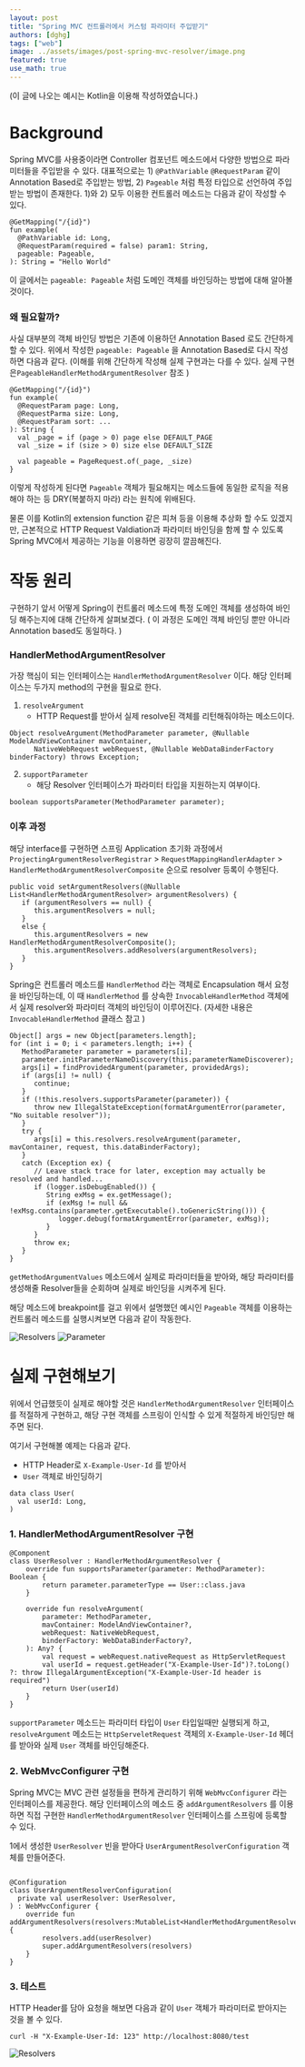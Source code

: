 ```yaml
---
layout: post
title: "Spring MVC 컨트롤러에서 커스텀 파라미터 주입받기"
authors: [dghg]
tags: ["web"]
image: ../assets/images/post-spring-mvc-resolver/image.png
featured: true
use_math: true
---
```


(이 글에 나오는 예시는 Kotlin을 이용해 작성하였습니다.)


# Background

Spring MVC를 사용중이라면 Controller 컴포넌트 메소드에서 다양한 방법으로 파라미터들을 주입받을 수 있다. 대표적으로는 1) `@PathVariable` `@RequestParam` 같이 Annotation Based로 주입받는 방법, 2) `Pageable` 처럼 특정 타입으로 선언하여 주입받는 방법이 존재한다. 1)와 2) 모두 이용한 컨트롤러 메소드는 다음과 같이 작성할 수 있다.

```
@GetMapping("/{id}")
fun example(
  @PathVariable id: Long,
  @RequestParam(required = false) param1: String,
  pageable: Pageable,
): String = "Hello World"
```

이 글에서는 `pageable: Pageable` 처럼 도메인 객체를 바인딩하는 방법에 대해 알아볼 것이다.


### 왜 필요할까?

사실 대부분의 객체 바인딩 방법은 기존에 이용하던 Annotation Based 로도 간단하게 할 수 있다. 위에서 작성한 `pageable: Pageable`  을 Annotation Based로 다시 작성하면 다음과 같다. 
(이해를 위해 간단하게 작성해 실제 구현과는 다를 수 있다. 실제 구현은`PageableHandlerMethodArgumentResolver` 참조 )

```
@GetMapping("/{id}")
fun example(
  @RequestParam page: Long,
  @RequestParma size: Long,
  @RequestParam sort: ...
): String {
  val _page = if (page > 0) page else DEFAULT_PAGE
  val _size = if (size > 0) size else DEFAULT_SIZE

  val pageable = PageRequest.of(_page, _size)
}
```


이렇게 작성하게 된다면 `Pageable` 객체가 필요해지는 메소드들에 동일한 로직을 적용해야 하는 등 DRY(복붙하지 마라) 라는 원칙에 위배된다.

물론 이를 Kotlin의 extension function 같은 피쳐 등을 이용해 추상화 할 수도 있겠지만, 근본적으로 
HTTP Request Valdiation과 파라미터 바인딩을 함께 할 수 있도록 Spring MVC에서 제공하는 기능을 이용하면 굉장히 깔끔해진다.


# 작동 원리

구현하기 앞서 어떻게 Spring이 컨트롤러 메소드에 특정 도메인 객체를 생성하여 바인딩 해주는지에 대해 간단하게 살펴보겠다. ( 이 과정은 도메인 객체 바인딩 뿐만 아니라 Annotation based도 동일하다. )

### HandlerMethodArgumentResolver

가장 핵심이 되는 인터페이스는 `HandlerMethodArgumentResolver` 이다. 해당 인터페이스는 두가지 method의 구현을 필요로 한다. 

1. `resolveArgument`
	- HTTP Request를 받아서 실제 resolve된 객체를 리턴해줘야하는 메소드이다.
```
Object resolveArgument(MethodParameter parameter, @Nullable ModelAndViewContainer mavContainer,  
      NativeWebRequest webRequest, @Nullable WebDataBinderFactory binderFactory) throws Exception;
```

2. `supportParameter`
	- 해당 Resolver 인터페이스가 파라미터 타입을 지원하는지 여부이다.
```
boolean supportsParameter(MethodParameter parameter);
```



### 이후 과정

해당 interface를 구현하면 스프링 Application 초기화 과정에서
`ProjectingArgumentResolverRegistrar` > `RequestMappingHandlerAdapter` >  `HandlerMethodArgumentResolverComposite`
순으로 resolver 등록이 수행된다. 

```
public void setArgumentResolvers(@Nullable List<HandlerMethodArgumentResolver> argumentResolvers) {  
   if (argumentResolvers == null) {  
      this.argumentResolvers = null;  
   }  
   else {  
      this.argumentResolvers = new HandlerMethodArgumentResolverComposite();  
      this.argumentResolvers.addResolvers(argumentResolvers);  
   }  
}
```


Spring은 컨트롤러 메소드를 `HandlerMethod` 라는 객체로 Encapsulation 해서 요청을 바인딩하는데, 이 때 `HandlerMethod` 를 상속한 `InvocableHandlerMethod` 객체에서 실제 resolver와 파라미터 객체의 바인딩이 이루어진다.
(자세한 내용은 `InvocableHandlerMethod` 클래스 참고 )

```
Object[] args = new Object[parameters.length];  
for (int i = 0; i < parameters.length; i++) {  
   MethodParameter parameter = parameters[i];  
   parameter.initParameterNameDiscovery(this.parameterNameDiscoverer);  
   args[i] = findProvidedArgument(parameter, providedArgs);  
   if (args[i] != null) {  
      continue;  
   }  
   if (!this.resolvers.supportsParameter(parameter)) {  
      throw new IllegalStateException(formatArgumentError(parameter, "No suitable resolver"));  
   }  
   try {  
      args[i] = this.resolvers.resolveArgument(parameter, mavContainer, request, this.dataBinderFactory);  
   }  
   catch (Exception ex) {  
      // Leave stack trace for later, exception may actually be resolved and handled...  
      if (logger.isDebugEnabled()) {  
         String exMsg = ex.getMessage();  
         if (exMsg != null && !exMsg.contains(parameter.getExecutable().toGenericString())) {  
            logger.debug(formatArgumentError(parameter, exMsg));  
         }  
      }  
      throw ex;  
   }  
}
```

`getMethodArgumentValues` 메소드에서 실제로 파라미터들을 받아와, 해당 파라미터를 생성해줄 Resolver들을 순회하며 실제로 바인딩을 시켜주게 된다.

해당 메소드에 breakpoint를 걸고 위에서 설명했던 예시인 `Pageable` 객체를 이용하는 컨트롤러 메소드를 실행시켜보면 다음과 같이 작동한다.

![Resolvers](../assets/images/post-spring-mvc-resolver/resolvers.png)
![Parameter](../assets/images/post-spring-mvc-resolver/parameter.png)



# 실제 구현해보기

위에서 언급했듯이 실제로 해야할 것은 `HandlerMethodArgumentResolver` 인터페이스를 적절하게 구현하고, 해당 구현 객체를 스프링이 인식할 수 있게 적절하게 바인딩만 해주면 된다.

여기서 구현해볼 예제는 다음과 같다.
- HTTP Header로 `X-Example-User-Id` 를 받아서
- `User` 객체로 바인딩하기
```
data class User(
  val userId: Long,
)
```

### 1. HandlerMethodArgumentResolver 구현

```
@Component  
class UserResolver : HandlerMethodArgumentResolver {  
    override fun supportsParameter(parameter: MethodParameter): Boolean {  
        return parameter.parameterType == User::class.java  
    }  
  
    override fun resolveArgument(  
        parameter: MethodParameter,  
        mavContainer: ModelAndViewContainer?,  
        webRequest: NativeWebRequest,  
        binderFactory: WebDataBinderFactory?,  
    ): Any? {  
        val request = webRequest.nativeRequest as HttpServletRequest  
        val userId = request.getHeader("X-Example-User-Id")?.toLong() ?: throw IllegalArgumentException("X-Example-User-Id header is required")  
        return User(userId)  
    }  
}
```

`supportParameter` 메소드는 파라미터 타입이 `User` 타입일때만 실행되게 하고, `resolveArgument` 메소드는 `HttpServeletRequest` 객체의 `X-Example-User-Id` 헤더를 받아와 실제 `User` 객체를 바인딩해준다.

### 2. WebMvcConfigurer 구현

Spring MVC는 MVC 관련 설정들을 편하게 관리하기 위해 `WebMvcConfigurer` 라는 인터페이스를 제공한다.
해당 인터페이스의 메소드 중 `addArgumentResolvers` 를 이용하면 직접 구현한 `HandlerMethodArgumentResolver` 인터페이스를 스프링에 등록할 수 있다.

1에서 생성한  `UserResolver` 빈을 받아다 `UserArgumentResolverConfiguration` 객체를 만들어준다.

```

@Configuration
class UserArgumentResolverConfiguration(
  private val userResolver: UserResolver,
) : WebMvcConfigurer {
	override fun    addArgumentResolvers(resolvers:MutableList<HandlerMethodArgumentResolver>) {  
	    resolvers.add(userResolver)  
	    super.addArgumentResolvers(resolvers)  
	}
}
```


### 3. 테스트

HTTP Header를 담아 요청을 해보면 다음과 같이 `User` 객체가 파라미터로 받아지는 것을 볼 수 있다.

```
curl -H "X-Example-User-Id: 123" http://localhost:8080/test
```

![Resolvers](../assets/images/post-spring-mvc-resolver/result.png)